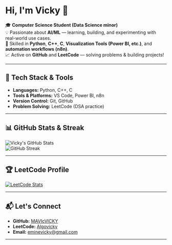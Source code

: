 # Hi, I'm Vicky 👋  

🎓 **Computer Science Student (Data Science minor)**  
💡 Passionate about **AI/ML** — learning, building, and experimenting with real-world use cases.  
🐍 Skilled in **Python**, **C++**, **C**, **Visualization Tools (Power BI, etc.)**, and **automation workflows (n8n)**.  
📈 Active on **GitHub** and **LeetCode** — solving problems & building projects!  

---

## 🚀 Tech Stack & Tools  
- **Languages:** Python, C++, C  
- **Tools & Platforms:** VS Code, Power BI, n8n  
- **Version Control:** Git, GitHub  
- **Problem Solving:** LeetCode (DSA practice)  

---

## 📊 GitHub Stats & Streak  
![Vicky's GitHub Stats](https://github-readme-stats.vercel.app/api?username=MAVIcVICKY&show_icons=true&theme=tokyonight)  
![GitHub Streak](https://streak-stats.demolab.com?user=MAVIcVICKY&theme=tokyonight)  

---

## 🏆 LeetCode Profile  
[![LeetCode Stats](https://leetcard.jacoblin.cool/Algovicky?theme=dark&font=Karma&ext=heatmap)](https://leetcode.com/u/Algovicky/)  

---

## 📬 Let's Connect  
- **GitHub:** [MAVIcVICKY](https://github.com/MAVIcVICKY)  
- **LeetCode:** [Algovicky](https://leetcode.com/u/Algovicky/)  
- **Email:** [eminevicky@gmail.com](mailto:eminevicky@gmail.com)  

---
